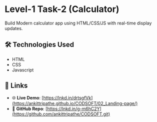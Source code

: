 # Level-1 Task-2 (Calculator)
Build Modern calculator app using HTML/CSS/JS with real-time display updates.

## 🛠 Technologies Used
- HTML
- CSS
- Javascript

## 🔗 Links
- 🌐 **Live Demo**: [https://lnkd.in/drtsgfVk](https://ankittripathe.github.io/CODSOFT/02_Landing-page/)
- 📁 **GitHub Repo**: [https://lnkd.in/g-m6hC2Y](https://github.com/ankittripathe/CODSOFT.git)